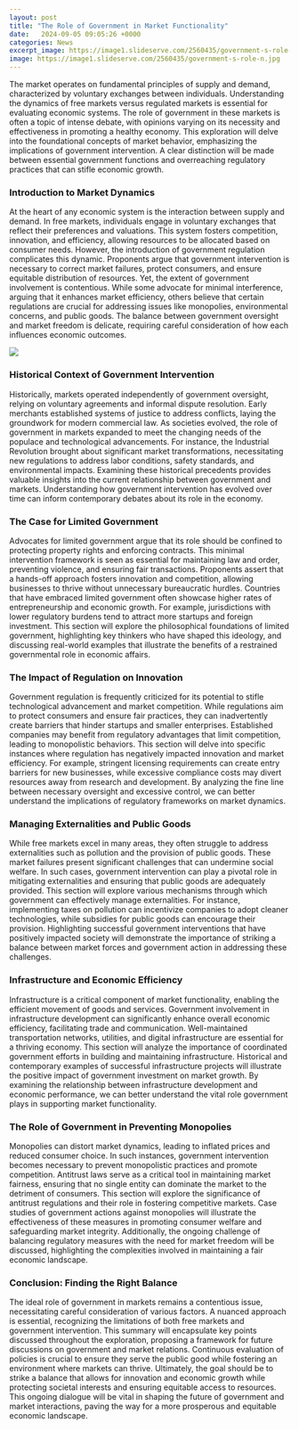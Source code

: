 ```yaml
---
layout: post
title: "The Role of Government in Market Functionality"
date:   2024-09-05 09:05:26 +0000
categories: News
excerpt_image: https://image1.slideserve.com/2560435/government-s-role-n.jpg
image: https://image1.slideserve.com/2560435/government-s-role-n.jpg
---
```


The market operates on fundamental principles of supply and demand, characterized by voluntary exchanges between individuals. Understanding the dynamics of free markets versus regulated markets is essential for evaluating economic systems. The role of government in these markets is often a topic of intense debate, with opinions varying on its necessity and effectiveness in promoting a healthy economy. This exploration will delve into the foundational concepts of market behavior, emphasizing the implications of government intervention. A clear distinction will be made between essential government functions and overreaching regulatory practices that can stifle economic growth.
### Introduction to Market Dynamics
At the heart of any economic system is the interaction between supply and demand. In free markets, individuals engage in voluntary exchanges that reflect their preferences and valuations. This system fosters competition, innovation, and efficiency, allowing resources to be allocated based on consumer needs. However, the introduction of government regulation complicates this dynamic. Proponents argue that government intervention is necessary to correct market failures, protect consumers, and ensure equitable distribution of resources.
Yet, the extent of government involvement is contentious. While some advocate for minimal interference, arguing that it enhances market efficiency, others believe that certain regulations are crucial for addressing issues like monopolies, environmental concerns, and public goods. The balance between government oversight and market freedom is delicate, requiring careful consideration of how each influences economic outcomes.

![](https://image1.slideserve.com/2560435/government-s-role-n.jpg)
### Historical Context of Government Intervention
Historically, markets operated independently of government oversight, relying on voluntary agreements and informal dispute resolution. Early merchants established systems of justice to address conflicts, laying the groundwork for modern commercial law. As societies evolved, the role of government in markets expanded to meet the changing needs of the populace and technological advancements.
For instance, the Industrial Revolution brought about significant market transformations, necessitating new regulations to address labor conditions, safety standards, and environmental impacts. Examining these historical precedents provides valuable insights into the current relationship between government and markets. Understanding how government intervention has evolved over time can inform contemporary debates about its role in the economy.
### The Case for Limited Government
Advocates for limited government argue that its role should be confined to protecting property rights and enforcing contracts. This minimal intervention framework is seen as essential for maintaining law and order, preventing violence, and ensuring fair transactions. Proponents assert that a hands-off approach fosters innovation and competition, allowing businesses to thrive without unnecessary bureaucratic hurdles.
Countries that have embraced limited government often showcase higher rates of entrepreneurship and economic growth. For example, jurisdictions with lower regulatory burdens tend to attract more startups and foreign investment. This section will explore the philosophical foundations of limited government, highlighting key thinkers who have shaped this ideology, and discussing real-world examples that illustrate the benefits of a restrained governmental role in economic affairs.
### The Impact of Regulation on Innovation
Government regulation is frequently criticized for its potential to stifle technological advancement and market competition. While regulations aim to protect consumers and ensure fair practices, they can inadvertently create barriers that hinder startups and smaller enterprises. Established companies may benefit from regulatory advantages that limit competition, leading to monopolistic behaviors.
This section will delve into specific instances where regulation has negatively impacted innovation and market efficiency. For example, stringent licensing requirements can create entry barriers for new businesses, while excessive compliance costs may divert resources away from research and development. By analyzing the fine line between necessary oversight and excessive control, we can better understand the implications of regulatory frameworks on market dynamics.
### Managing Externalities and Public Goods
While free markets excel in many areas, they often struggle to address externalities such as pollution and the provision of public goods. These market failures present significant challenges that can undermine social welfare. In such cases, government intervention can play a pivotal role in mitigating externalities and ensuring that public goods are adequately provided.
This section will explore various mechanisms through which government can effectively manage externalities. For instance, implementing taxes on pollution can incentivize companies to adopt cleaner technologies, while subsidies for public goods can encourage their provision. Highlighting successful government interventions that have positively impacted society will demonstrate the importance of striking a balance between market forces and government action in addressing these challenges.
### Infrastructure and Economic Efficiency
Infrastructure is a critical component of market functionality, enabling the efficient movement of goods and services. Government involvement in infrastructure development can significantly enhance overall economic efficiency, facilitating trade and communication. Well-maintained transportation networks, utilities, and digital infrastructure are essential for a thriving economy.
This section will analyze the importance of coordinated government efforts in building and maintaining infrastructure. Historical and contemporary examples of successful infrastructure projects will illustrate the positive impact of government investment on market growth. By examining the relationship between infrastructure development and economic performance, we can better understand the vital role government plays in supporting market functionality.
### The Role of Government in Preventing Monopolies
Monopolies can distort market dynamics, leading to inflated prices and reduced consumer choice. In such instances, government intervention becomes necessary to prevent monopolistic practices and promote competition. Antitrust laws serve as a critical tool in maintaining market fairness, ensuring that no single entity can dominate the market to the detriment of consumers.
This section will explore the significance of antitrust regulations and their role in fostering competitive markets. Case studies of government actions against monopolies will illustrate the effectiveness of these measures in promoting consumer welfare and safeguarding market integrity. Additionally, the ongoing challenge of balancing regulatory measures with the need for market freedom will be discussed, highlighting the complexities involved in maintaining a fair economic landscape.
### Conclusion: Finding the Right Balance
The ideal role of government in markets remains a contentious issue, necessitating careful consideration of various factors. A nuanced approach is essential, recognizing the limitations of both free markets and government intervention. This summary will encapsulate key points discussed throughout the exploration, proposing a framework for future discussions on government and market relations.
Continuous evaluation of policies is crucial to ensure they serve the public good while fostering an environment where markets can thrive. Ultimately, the goal should be to strike a balance that allows for innovation and economic growth while protecting societal interests and ensuring equitable access to resources. This ongoing dialogue will be vital in shaping the future of government and market interactions, paving the way for a more prosperous and equitable economic landscape.
